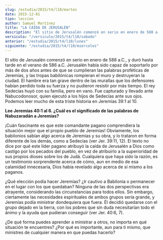 ```yaml
---
slug: /estudia/2015/t4/l10/martes
date: 2015-12-01
tipo: leccion
author: Samuel Martínez
title: "LA CAÍDA DE JERUSALÉN"
description: "El sitio de Jerusalén comenzó en serio en enero de 588 a.C., y duró hasta tarde  en el verano de 586 a.C. Jerusalén había sido capaz de soportarlo por más de  dos años antes de que se cumplieran las palabras proféticas de Jeremías, y las  tropas babilónicas rompieran el muro y..."
versiculo: "/versiculo/2015/t4/l10/sabado"
anterior: "/estudia/2015/t4/l10/lunes"
siguiente: "/estudia/2015/t4/l10/miercoles"
---
```


El sitio de Jerusalén comenzó en serio en enero de 588 a.C., y duró hasta tarde en el verano de 586 a.C. Jerusalén había sido capaz de soportarlo por más de dos años antes de que se cumplieran las palabras proféticas de Jeremías, y las tropas babilónicas rompieran el muro y destruyeran la ciudad. El hambre era tan grave dentro de las murallas que los defensores habían perdido toda su fuerza y no pudieron resistir por más tiempo. El rey Sedecías huyó con su familia, pero en vano. Fue capturado y llevado ante Nabucodonosor, quien ejecutó a los hijos de Sedecías ante sus ojos. Podemos leer mucho de esta triste historia en Jeremías 39:1 al 10.

**Lee Jeremías 40:1 al 6. ¿Cuál es el significado de las palabras de Nabuzaradán a Jeremías?**

¡Cuán fascinante es que este comandante pagano comprendiera la situación mejor que el propio pueblo de Jeremías! Obviamente, los babilonios sabían algo acerca de Jeremías y su obra, y lo trataron en forma diferente de los demás, como a Sedecías (ver Jer. 39:11, 12). El texto no dice por qué este líder pagano atribuyó la caída de Jerusalén a Dios como castigo por los pecados del pueblo, en vez de atribuirlo a la superioridad de sus propios dioses sobre los de Judá. Cualquiera que haya sido la razón, es un testimonio sorprendente acerca de cómo, aun en medio de esa calamidad innecesaria, Dios había revelado algo acerca de sí mismo a los paganos.

¿Qué elección podía hacer Jeremías? ¿Ir cautivo a Babilonia o permanecer en el lugar con los que quedaban? Ninguna de las dos perspectivas era atrayente, considerando las circunstancias para todos ellos. Sin embargo, ciertamente las necesidades espirituales de ambos grupos sería grande, y Jeremías podía ministrar dondequiera que fuera. Él decidió quedarse con el grupo dejado en la tierra, con los pobres que sin duda necesitarían todo el ánimo y la ayuda que pudieran conseguir (ver Jer. 40:6, 7).

¿De qué forma puedes aprender a ministrar a otros, no importa en qué situación te encuentres? ¿Por qué es importante, aun para ti mismo, que ministres de cualquier manera en que puedas hacerlo?
